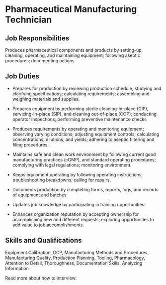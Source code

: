 # Pharmaceutical Manufacturing Technician

## Job Responsibilities

Produces pharmaceutical components and products by setting-up, cleaning, operating, and maintaining equipment; following aseptic procedures; documenting actions.

## Job Duties

* Prepares for production by reviewing production schedule; studying and clarifying specifications; calculating requirements; assembling and weighing materials and supplies.

* Prepares equipment by performing sterile cleaning-in-place (CIP), servicing-in-place (SIP), and cleaning out-of-place (COP); conducting operator inspections; performing preventive maintenance checks

* Produces requirements by operating and monitoring equipment; observing varying conditions; adjusting equipment controls; calculating concentrations, dilutions, and yields; adhering to aseptic filtering and filing procedures.

* Maintains safe and clean work environment by following current good manufacturing practices (cGMP), and standard operating procedures; complying with legal regulations; monitoring environment.

* Keeps equipment operating by following operating instructions; troubleshooting breakdowns; calling for repairs.

* Documents production by completing forms, reports, logs, and records of equipment and batches.

* Updates job knowledge by participating in training opportunities.

* Enhances organization reputation by accepting ownership for accomplishing new and different requests; exploring opportunities to add value to job accomplishments.

## Skills and Qualifications

Equipment Calibration, GCP, Manufacturing Methods and Procedures, Manufacturing Quality, Production Planning, Tooling, Pharmacology, Attention to Detail, Thoroughness, Documentation Skills, Analyzing Information

Read more about how to interview:
